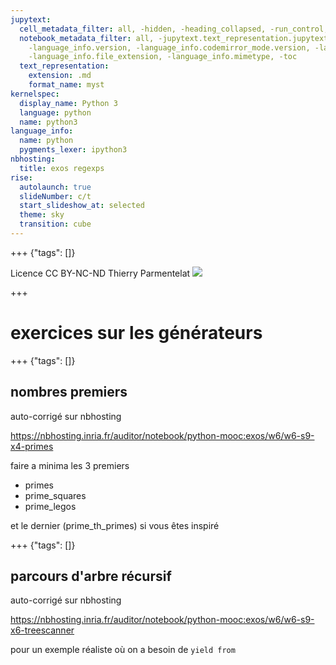 ```yaml
---
jupytext:
  cell_metadata_filter: all, -hidden, -heading_collapsed, -run_control, -trusted
  notebook_metadata_filter: all, -jupytext.text_representation.jupytext_version, -jupytext.text_representation.format_version,
    -language_info.version, -language_info.codemirror_mode.version, -language_info.codemirror_mode,
    -language_info.file_extension, -language_info.mimetype, -toc
  text_representation:
    extension: .md
    format_name: myst
kernelspec:
  display_name: Python 3
  language: python
  name: python3
language_info:
  name: python
  pygments_lexer: ipython3
nbhosting: 
  title: exos regexps
rise:
  autolaunch: true
  slideNumber: c/t
  start_slideshow_at: selected
  theme: sky
  transition: cube
---
```


+++ {"tags": []}

<div class="licence">
<span>Licence CC BY-NC-ND</span>
<span>Thierry Parmentelat</span>
<span><img src="media/inria-25-alpha.png" /></span>
</div>

+++

# exercices sur les générateurs

+++ {"tags": []}

## nombres premiers

auto-corrigé sur nbhosting

https://nbhosting.inria.fr/auditor/notebook/python-mooc:exos/w6/w6-s9-x4-primes

faire a minima les 3 premiers

* primes
* prime_squares
* prime_legos

et le dernier (prime_th_primes) si vous êtes inspiré

+++ {"tags": []}

## parcours d'arbre récursif

auto-corrigé sur nbhosting

https://nbhosting.inria.fr/auditor/notebook/python-mooc:exos/w6/w6-s9-x6-treescanner

pour un exemple réaliste où on a besoin de `yield from`
